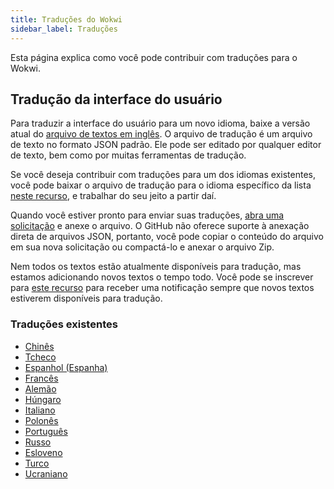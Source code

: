 ```yaml
---
title: Traduções do Wokwi
sidebar_label: Traduções
---
```


Esta página explica como você pode contribuir com traduções para o Wokwi.

## Tradução da interface do usuário

Para traduzir a interface do usuário para um novo idioma, baixe a versão atual do [arquivo de textos em inglês](https://wokwi.com/api/i18n/en.json). O arquivo de tradução é um arquivo de texto no formato JSON padrão. Ele pode ser editado por qualquer editor de texto, bem como por muitas ferramentas de tradução.

Se você deseja contribuir com traduções para um dos idiomas existentes, você pode baixar o arquivo de tradução para o idioma específico da lista [neste recurso](https://github.com/wokwi/wokwi-features/issues/221), e trabalhar do seu jeito a partir daí.

Quando você estiver pronto para enviar suas traduções, [abra uma solicitação](https://github.com/wokwi/wokwi-features/issues/new?assignees=&labels=enhancement&template=translation.md&title=) e anexe o arquivo. O GitHub não oferece suporte à anexação direta de arquivos JSON, portanto, você pode copiar o conteúdo do arquivo em sua nova solicitação ou compactá-lo e anexar o arquivo Zip.

Nem todos os textos estão atualmente disponíveis para tradução, mas estamos adicionando novos textos o tempo todo. Você pode se inscrever para [este recurso](https://github.com/wokwi/wokwi-features/issues/221) para receber uma notificação sempre que novos textos estiverem disponíveis para tradução.

### Traduções existentes

- [Chinês](https://wokwi.com/projects/new?lang=zh)
- [Tcheco](https://wokwi.com/projects/new?lang=cs)
- [Espanhol (Espanha)](https://wokwi.com/projects/new?lang=es-ES)
- [Francês](https://wokwi.com/projects/new?lang=fr)
- [Alemão](https://wokwi.com/projects/new?lang=de)
- [Húngaro](https://wokwi.com/projects/new?lang=hu)
- [Italiano](https://wokwi.com/projects/new?lang=it)
- [Polonês](https://wokwi.com/projects/new?lang=pl)
- [Português](https://wokwi.com/projects/new?lang=pt-BR)
- [Russo](https://wokwi.com/projects/new?lang=ru)
- [Esloveno](https://wokwi.com/projects/new?lang=sl)
- [Turco](https://wokwi.com/projects/new?lang=tr)
- [Ucraniano](https://wokwi.com/projects/new?lang=ua)
